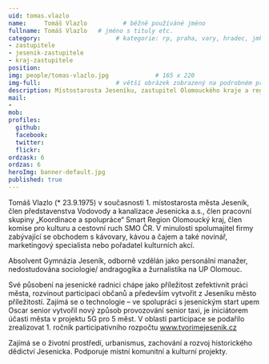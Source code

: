 ```yaml
---
uid: tomas.vlazlo
name:     Tomáš Vlazlo          # běžně používáné jméno
fullname: Tomáš Vlazlo   # jméno s tituly etc.
category:                     # kategorie: rp, praha, vary, hradec, jmk, senat
- zastupitele
- jesenik-zastupitele
- kraj-zastupitele
position: 
img: people/tomas-vlazlo.jpg             # 165 x 220
img-full:                     # větší obrázek zobrazený na podrobném profilu
description: Místostarosta Jeseníku, zastupitel Olomouckého kraje a registrovaný příznivec Pirátů  # kratký popis, max 160 znaků
mail:
- 
mob:         
profiles:
  github:
  facebook:       
  twitter:        
  flickr:    
ordzask: 6  
ordzas: 6  
heroImg: banner-default.jpg
published: true
---
```

Tomáš Vlazlo (* 23.9.1975) v současnosti 1. místostarosta města Jeseník, člen představenstva Vodovody a kanalizace Jesenicka a.s., člen pracovní skupiny „Koordinace a spolupráce“ Smart Region Olomoucký kraj, člen komise pro kulturu a cestovní ruch SMO ČR. V minulosti spolumajitel firmy zabývající se obchodem s kávovary, kávou a čajem a také novinář, marketingový specialista nebo pořadatel kulturních akcí.

Absolvent Gymnázia Jeseník, odborně vzdělán jako personální manažer, nedostudována sociologie/ andragogika a žurnalistika na UP Olomouc.

Své působení na jesenické radnici chápe jako příležitost zefektivnit práci města, rozvinout participaci občanů a především vytvořit z Jeseníku město příležitostí. Zajímá se o technologie – ve spolupráci s jesenickým start upem Oscar senior vytvořil nový způsob provozování senior taxi, je iniciátorem účasti města v projektu 5G pro 5 měst. V oblasti participace se podařilo zrealizovat 1. ročník participativního rozpočtu www.tvorimejesenik.cz

Zajímá se o životní prostředí, urbanismus, zachování a rozvoj historického dědictví Jesenicka. Podporuje místní komunitní a kulturní projekty.


